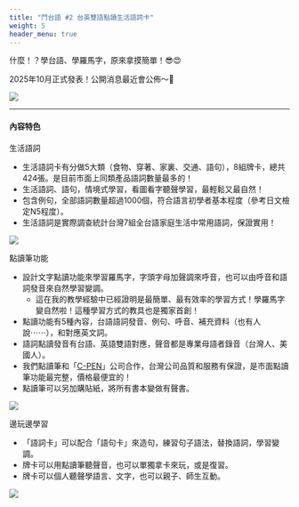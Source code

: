 ```yaml
---
title: "鬥台語 #2 台英雙語點讀生活語詞卡"
weight: 5
header_menu: true
---
```


什麼！？學台語、學羅馬字，原來拿摸簡單！😎😍

2025年10月正式發表！公開消息最近會公佈～🚀

![](images/paia2.png)

---

#### 內容特色

生活語詞

- 生活語詞卡有分做5大類（食物、穿著、家裏、交通、語句），8組牌卡，總共424張。是目前市面上同類產品語詞數量最多的！
- 生活語詞、語句，情境式學習，看圖看字聽聲學習，最輕鬆又最自然！
- 包含例句，全部語詞數量超過1000個，符合語言初學者基本程度（參考日文檢定N5程度）。
- 生活語詞是實際調查統計台灣7組全台語家庭生活中常用語詞，保證實用！

![](images/paia2_1.jpg)

點讀筆功能

- 設計文字點讀功能來學習羅馬字，字頭字母加聲調來呼音，也可以由呼音和語詞發音來自然學習變調。
  - 這在我的教學經驗中已經證明是最簡單、最有效率的學習方式！學羅馬字變自然啦！這種學習方式的教具也是獨家首創！
- 點讀功能有5種內容，台語語詞發音、例句、呼音、補充資料（也有人說⋯⋯），和對應英文詞。
- 語詞點讀發音有台語、英語雙語對應，聲音都是專業母語者錄音（台灣人、美國人）。
- 我們點讀筆和「[C-PEN](https://c-pen.com.tw/)」公司合作，台灣公司品質和服務有保證，是市面點讀筆功能最完整，價格最便宜的！
- 點讀筆可以另加購貼紙，將所有書本變做有聲書。

![](images/paia2_2.jpg)

邊玩邊學習

- 「語詞卡」可以配合「語句卡」來造句，練習句子語法，替換語詞，學習變調。
- 牌卡可以用點讀筆聽聲音，也可以單獨拿卡來玩，或是復習。
- 牌卡可以個人聽聲學語言、文字，也可以親子、師生互動。

![](images/paia2_3.jpg)
